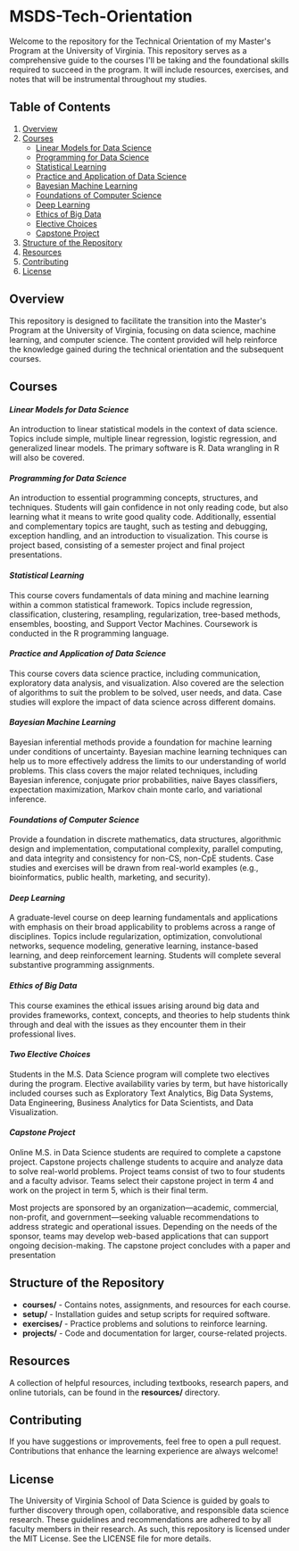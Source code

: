 # MSDS-Tech-Orientation

Welcome to the repository for the Technical Orientation of my Master's Program at the University of Virginia. This repository serves as a comprehensive guide to the courses I'll be taking and the foundational skills required to succeed in the program. It will include resources, exercises, and notes that will be instrumental throughout my studies.

## Table of Contents
1. [Overview](#overview)
2. [Courses](#courses)
   * [Linear Models for Data Science](#linear-models-for-data-science)
   * [Programming for Data Science](#programming-for-data-science)
   * [Statistical Learning](#statistical-learning)
   * [Practice and Application of Data Science](#practice-and-application-of-data-science)
   * [Bayesian Machine Learning](#bayesian-machine-learning)
   * [Foundations of Computer Science](#foundations-of-computer-science)
   * [Deep Learning](#deep-learning)
   * [Ethics of Big Data](#ethics-of-big-data)
   * [Elective Choices]($two-elective-choices)
   * [Capstone Project](#capstone-project)
3. [Structure of the Repository](#structure-of-the-repository)
4. [Resources](#resources)
5. [Contributing](#contributing)
6. [License](#license)

## Overview
This repository is designed to facilitate the transition into the Master's Program at the University of Virginia, focusing on data science, machine learning, and computer science. The content provided will help reinforce the knowledge gained during the technical orientation and the subsequent courses.

## Courses

#### *Linear Models for Data Science*
An introduction to linear statistical models in the context of data science. Topics include simple, multiple linear regression, logistic regression, and generalized linear models. The primary software is R. Data wrangling in R will also be covered.

#### *Programming for Data Science*
An introduction to essential programming concepts, structures, and techniques. Students will gain confidence in not only reading code, but also learning what it means to write good quality code. Additionally, essential and complementary topics are taught, such as testing and debugging, exception handling, and an introduction to visualization. This course is project based, consisting of a semester project and final project presentations.

#### *Statistical Learning*
This course covers fundamentals of data mining and machine learning within a common statistical framework. Topics include regression, classification, clustering, resampling, regularization, tree-based methods, ensembles, boosting, and Support Vector Machines. Coursework is conducted in the R programming language.

#### *Practice and Application of Data Science*
This course covers data science practice, including communication, exploratory data analysis, and visualization. Also covered are the selection of algorithms to suit the problem to be solved, user needs, and data. Case studies will explore the impact of data science across different domains.

#### *Bayesian Machine Learning*
Bayesian inferential methods provide a foundation for machine learning under conditions of uncertainty. Bayesian machine learning techniques can help us to more effectively address the limits to our understanding of world problems. This class covers the major related techniques, including Bayesian inference, conjugate prior probabilities, naive Bayes classifiers, expectation maximization, Markov chain monte carlo, and variational inference.

#### *Foundations of Computer Science*
Provide a foundation in discrete mathematics, data structures, algorithmic design and implementation, computational complexity, parallel computing, and data integrity and consistency for non-CS, non-CpE students. Case studies and exercises will be drawn from real-world examples (e.g., bioinformatics, public health, marketing, and security).

#### *Deep Learning*
A graduate-level course on deep learning fundamentals and applications with emphasis on their broad applicability to problems across a range of disciplines. Topics include regularization, optimization, convolutional networks, sequence modeling, generative learning, instance-based learning, and deep reinforcement learning. Students will complete several substantive programming assignments.

#### *Ethics of Big Data*
This course examines the ethical issues arising around big data and provides frameworks, context, concepts, and theories to help students think through and deal with the issues as they encounter them in their professional lives.

#### *Two Elective Choices*
Students in the M.S. Data Science program will complete two electives during the program. Elective availability varies by term, but have historically included courses such as Exploratory Text Analytics, Big Data Systems, Data Engineering, Business Analytics for Data Scientists, and Data Visualization.

#### *Capstone Project*
Online M.S. in Data Science students are required to complete a capstone project. Capstone projects challenge students to acquire and analyze data to solve real-world problems. Project teams consist of two to four students and a faculty advisor. Teams select their capstone project in term 4 and work on the project in term 5, which is their final term.

Most projects are sponsored by an organization—academic, commercial, non-profit, and government—seeking valuable recommendations to address strategic and operational issues. Depending on the needs of the sponsor, teams may develop web-based applications that can support ongoing decision-making. The capstone project concludes with a paper and presentation

## Structure of the Repository
* **courses/** - Contains notes, assignments, and resources for each course.
* **setup/** - Installation guides and setup scripts for required software.
* **exercises/** - Practice problems and solutions to reinforce learning.
* **projects/** - Code and documentation for larger, course-related projects.

## Resources
A collection of helpful resources, including textbooks, research papers, and online tutorials, can be found in the **resources/** directory.

## Contributing
If you have suggestions or improvements, feel free to open a pull request. Contributions that enhance the learning experience are always welcome!

## License
The University of Virginia School of Data Science is guided by goals to further discovery through open, collaborative, and responsible data science research. These guidelines and recommendations are adhered to by all faculty members in their research. As such, this repository is licensed under the MIT License. See the LICENSE file for more details.
